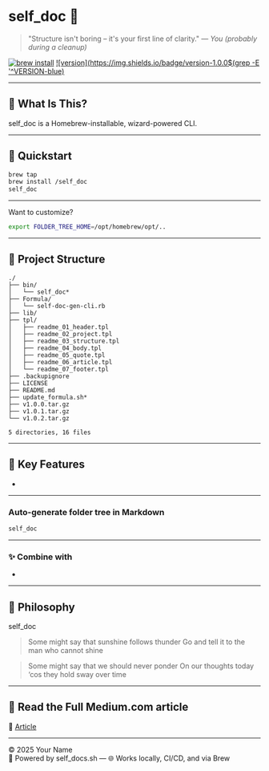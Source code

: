 # self_doc 🌳

> "Structure isn't boring – it's your first line of clarity." — *You (probably during a cleanup)*

[![brew install](https://img.shields.io/badge/brew--install-success-green?logo=homebrew)](https://github.com/raymonepping/homebrew-self_doc)
[![version](https://img.shields.io/badge/version-1.0.0$(grep -E '^VERSION-blue)](https://github.com/raymonepping/homebrew-self_doc)

---

## 🧭 What Is This?

self_doc is a Homebrew-installable, wizard-powered CLI.

---

## 🚀 Quickstart

```bash
brew tap 
brew install /self_doc
self_doc
```

---

Want to customize?

```bash
export FOLDER_TREE_HOME=/opt/homebrew/opt/..
```

---

## 📂 Project Structure

```
./
├── bin/
│   └── self_doc*
├── Formula/
│   └── self-doc-gen-cli.rb
├── lib/
├── tpl/
│   ├── readme_01_header.tpl
│   ├── readme_02_project.tpl
│   ├── readme_03_structure.tpl
│   ├── readme_04_body.tpl
│   ├── readme_05_quote.tpl
│   ├── readme_06_article.tpl
│   └── readme_07_footer.tpl
├── .backupignore
├── LICENSE
├── README.md
├── update_formula.sh*
├── v1.0.0.tar.gz
├── v1.0.1.tar.gz
└── v1.0.2.tar.gz

5 directories, 16 files
```

---

## 🔑 Key Features

- 

---

### Auto-generate folder tree in Markdown
```bash
self_doc
```

---

### ✨ Combine with

- 

---

## 🧠 Philosophy

self_doc 

> Some might say that sunshine follows thunder
> Go and tell it to the man who cannot shine

> Some might say that we should never ponder
> On our thoughts today ‘cos they hold sway over time

---

## 📘 Read the Full Medium.com article

📖 [Article](..) 

---

© 2025 Your Name  
🧠 Powered by self_docs.sh — 🌐 Works locally, CI/CD, and via Brew
